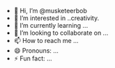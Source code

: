 - 👋 Hi, I’m @musketeerbob
- 👀 I’m interested in ..creativity.
- 🌱 I’m currently learning ...
- 💞️ I’m looking to collaborate on ...
- 📫 How to reach me ...
- 😄 Pronouns: ...
- ⚡ Fun fact: ...

<!---
musketeerbob/musketeerbob is a ✨ special ✨ repository because its `README.md` (this file) appears on your GitHub profile.
You can click the Preview link to take a look at your changes.
--->
